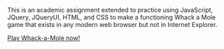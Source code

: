 This is an academic assignment extended to practice using JavaScript, JQuery, JQueryUI, HTML, and CSS 
to make a functioning Whack a Mole game that exists in any modern web browser but not in Internet Explorer.  

[Play Whack-a-Mole now!](https://hunter71a.github.io/demoProjects/whack-a-mole/index.html)
